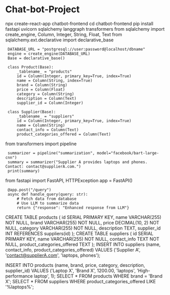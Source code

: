 # Chat-bot-Project
npx create-react-app chatbot-frontend
   cd chatbot-frontend
   pip install fastapi uvicorn sqlalchemy langgraph transformers
from sqlalchemy import create_engine, Column, Integer, String, Float, Text
     from sqlalchemy.ext.declarative import declarative_base

     DATABASE_URL = "postgresql://user:password@localhost/dbname"
     engine = create_engine(DATABASE_URL)
     Base = declarative_base()

     class Product(Base):
         _tablename_ = "products"
         id = Column(Integer, primary_key=True, index=True)
         name = Column(String, index=True)
         brand = Column(String)
         price = Column(Float)
         category = Column(String)
         description = Column(Text)
         supplier_id = Column(Integer)

     class Supplier(Base):
         _tablename_ = "suppliers"
         id = Column(Integer, primary_key=True, index=True)
         name = Column(String)
         contact_info = Column(Text)
         product_categories_offered = Column(Text)
from transformers import pipeline

     summarizer = pipeline("summarization", model="facebook/bart-large-cnn")
     summary = summarizer("Supplier A provides laptops and phones. Contact: contact@supplierA.com.")
     print(summary)
from fastapi import FastAPI, HTTPException
     app = FastAPI()

     @app.post("/query")
     async def handle_query(query: str):
         # Fetch data from database
         # Use LLM to summarize data
         return {"response": "Enhanced response from LLM"}
CREATE TABLE products (
       id SERIAL PRIMARY KEY,
       name VARCHAR(255) NOT NULL,
       brand VARCHAR(255) NOT NULL,
       price DECIMAL(10, 2) NOT NULL,
       category VARCHAR(255) NOT NULL,
       description TEXT,
       supplier_id INT REFERENCES suppliers(id)
   );
CREATE TABLE suppliers (
       id SERIAL PRIMARY KEY,
       name VARCHAR(255) NOT NULL,
       contact_info TEXT NOT NULL,
       product_categories_offered TEXT
   );
INSERT INTO suppliers (name, contact_info, product_categories_offered)
  VALUES ('Supplier A', 'contact@supplierA.com', 'laptops, phones');

  INSERT INTO products (name, brand, price, category, description, supplier_id)
  VALUES ('Laptop X', 'Brand X', 1200.00, 'laptops', 'High-performance laptop', 1);
SELECT * FROM products WHERE brand = 'Brand X';
SELECT * FROM suppliers WHERE product_categories_offered LIKE '%laptops%';
